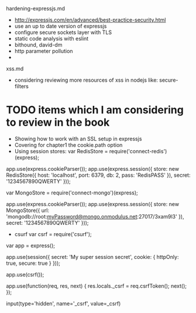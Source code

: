 
hardening-expressjs.md
 - http://expressjs.com/en/advanced/best-practice-security.html
 - use an up to date version of expressjs
 - configure secure sockets layer with TLS
 - static code analysis with eslint
 - bithound, david-dm
 - http parameter pollution
 -

xss.md
 - considering reviewing more resources of xss in nodejs like: secure-filters



# TODO items which I am considering to review in the book
* Showing how to work with an SSL setup in expressjs
* Covering for chapter1 the cookie.path option
* Using session stores:
var RedisStore = require('connect-redis')(express);

app.use(express.cookieParser());
app.use(express.session({
  store: new RedisStore({
    host: 'localhost',
    port: 6379,
    db: 2,
    pass: 'RedisPASS'
  }),
  secret: '1234567890QWERTY'
}));

var MongoStore = require('connect-mongo')(express);

app.use(express.cookieParser());
app.use(express.session({
  store: new MongoStore({
    url: 'mongodb://root:myPassword@mongo.onmodulus.net:27017/3xam9l3'
  }),
  secret: '1234567890QWERTY'
}));

* csurf
var csrf = require('csurf');

var app = express();

app.use(session({
  secret: 'My super session secret',
  cookie: {
    httpOnly: true,
    secure: true
  }
}));

app.use(csrf());

app.use(function(req, res, next) {
  res.locals._csrf = req.csrfToken();
  next();
});

  input(type='hidden', name='_csrf', value=_csrf)
